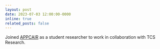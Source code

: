 ```yaml
---
layout: post
date: 2023-07-03 12:00:00-0000
inline: true
related_posts: false
---
```


Joined [APPCAIR](https://appcair.com/) as a student researcher to work in collaboration with TCS Research.
